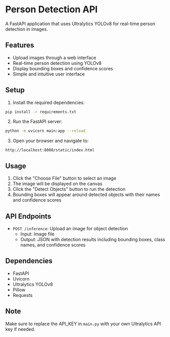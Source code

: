 # Person Detection API

A FastAPI application that uses Ultralytics YOLOv8 for real-time person detection in images.

## Features

- Upload images through a web interface
- Real-time person detection using YOLOv8
- Display bounding boxes and confidence scores
- Simple and intuitive user interface

## Setup

1. Install the required dependencies:
```bash
pip install -r requirements.txt
```

2. Run the FastAPI server:
```bash
python -m uvicorn main:app --reload
```

3. Open your browser and navigate to:
```
http://localhost:8000/static/index.html
```

## Usage

1. Click the "Choose File" button to select an image
2. The image will be displayed on the canvas
3. Click the "Detect Objects" button to run the detection
4. Bounding boxes will appear around detected objects with their names and confidence scores

## API Endpoints

- `POST /inference`: Upload an image for object detection
  - Input: Image file
  - Output: JSON with detection results including bounding boxes, class names, and confidence scores

## Dependencies

- FastAPI
- Uvicorn
- Ultralytics YOLOv8
- Pillow
- Requests

## Note

Make sure to replace the API_KEY in `main.py` with your own Ultralytics API key if needed.